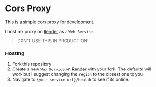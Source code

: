 # Cors Proxy

[Render]: https://render.com

This is a simple cors proxy for development.

I host my proxy on [Render] as a `Web Service`.

> DON'T USE THIS IN PRODUCTION!

### Hosting
1. Fork this repository
2. Create a new `Web Service` on [Render] with your fork. The defaults will work but I suggest changing the `region` to the closest one to you
3. Navigate to `{your service url}/health` to see if its online.